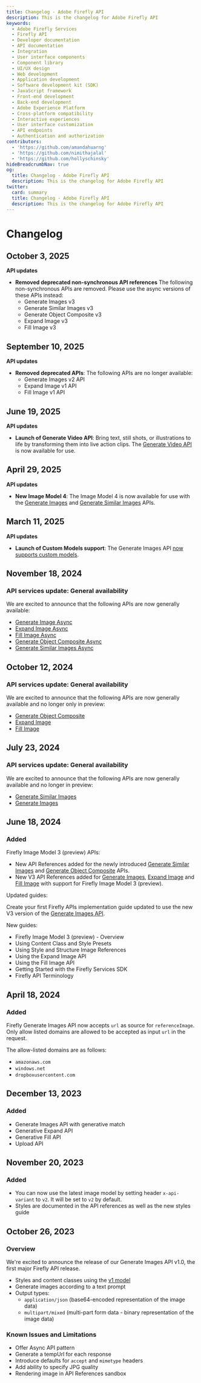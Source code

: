 ```yaml
---
title: Changelog - Adobe Firefly API
description: This is the changelog for Adobe Firefly API
keywords:
  - Adobe Firefly Services
  - Firefly API
  - Developer documentation
  - API documentation
  - Integration
  - User interface components
  - Component library
  - UI/UX design
  - Web development
  - Application development
  - Software development kit (SDK)
  - JavaScript framework
  - Front-end development
  - Back-end development
  - Adobe Experience Platform
  - Cross-platform compatibility
  - Interactive experiences
  - User interface customization
  - API endpoints
  - Authentication and authorization
contributors:
  - 'https://github.com/amandahuarng'
  - 'https://github.com/nimithajalal'
  - 'https://github.com/hollyschinsky'
hideBreadcrumbNav: true
og:
  title: Changelog - Adobe Firefly API
  description: This is the changelog for Adobe Firefly API
twitter:
  card: summary
  title: Changelog - Adobe Firefly API
  description: This is the changelog for Adobe Firefly API
---
```

<!-- TODO: Update with latest prod details, elaborate on API descriptions -->
# Changelog

## October 3, 2025

**API updates**

* **Removed deprecated non-synchronous API references** The following non-synchronous APIs are removed. Please use the async versions of these APIs instead:
  * Generate Images v3
  * Generate Similar Images v3
  * Generate Object Composite v3
  * Expand Image v3
  * Fill Image v3

## September 10, 2025

**API updates**

* **Removed deprecated APIs**: The following APIs are no longer available:
  * Generate Images v2 API
  * Expand Image v1 API
  * Fill Image v1 API

## June 19, 2025

**API updates**

* **Launch of Generate Video API**: Bring text, still shots, or illustrations to life by transforming them into live action clips. The [Generate Video API](../api/generate_video/V3_Async/) is now available for use.

## April 29, 2025

**API updates**

* **New Image Model 4**: The Image Model 4 is now available for use with the [Generate Images](../api/image_generation/V3_Async/) and [Generate Similar Images](../api/generate-similar/V3_Async/) APIs.

## March 11, 2025

**API updates**

* **Launch of Custom Models support**: The Generate Images API [now supports custom models](../concepts/custom-models/index.md).

## November 18, 2024

### API services update: General availability

We are excited to announce that the following APIs are now generally available:

* [Generate Image Async](../api/image_generation/V3_Async/)
* [Expand Image Async](../api/generative_expand/V3_Async/)
* [Fill Image Async](../api/generative_fill/V3_Async/)
* [Generate Object Composite Async](../api/generate-object-composite/V3_Async/)
* [Generate Similar Images Async](../api/generate-similar/V3_Async/)

## October 12, 2024

### API services update: General availability

We are excited to announce that the following APIs are now generally available and no longer only in preview:

* [Generate Object Composite](../api/generate-object-composite/V3_Async/)
* [Expand Image](../api/generative_expand/V3_Async/)
* [Fill Image](../api/generative_fill/V3_Async/)

## July 23, 2024

### API services update: General availability

We are excited to announce that the following APIs are now generally available and no longer in preview:

* [Generate Similar Images](../api/generate-similar/V3_Async/)
* [Generate Images](../api/image_generation/V3_Async/)

## June 18, 2024

### Added

Firefly Image Model 3 (preview) APIs:

  * New API References added for the newly introduced [Generate Similar Images](../api/generate-similar/) and [Generate Object Composite](../api/generate-object-composite/) APIs.
  * New V3 API References added for [Generate Images](../api/image_generation/V3_Async/), [Expand Image](../api/generative_expand/V3_Async/) and [Fill Image](../api/generative_fill/V3_Async) with support for Firefly Image Model 3 (preview).

Updated guides:

Create your first Firefly APIs implementation guide updated to use the new V3 version of the [Generate Images API](../api/image_generation/V3_Async/).

New guides:

  * Firefly Image Model 3 (preview) - Overview
  * Using Content Class and Style Presets
  * Using Style and Structure Image References
  * Using the Expand Image API
  * Using the Fill Image API
  * Getting Started with the Firefly Services SDK
  * Firefly API Terminology

## April 18, 2024

### Added

Firefly Generate Images API now accepts `url` as source for `referenceImage`. Only allow listed domains are allowed to be accepted as input `url` in the request.

The allow-listed domains are as follows:

* `amazonaws.com`
* `windows.net`
* `dropboxusercontent.com`

## December 13, 2023

### Added

* Generate Images API with generative match
* Generative Expand API
* Generative Fill API
* Upload API

## November 20, 2023

### Added

* You can now use the latest image model by setting header `x-api-variant` to `v2`. It will be set to `v2` by default.
* Styles are documented in the API references as well as the new styles guide
  
## October 26, 2023

### Overview

We're excited to announce the release of our Generate Images API v1.0, the first major Firefly API release.

* Styles and content classes using the [v1 model](https://clio-assets.adobe.com/firefly/image-controls/v1/content.json)
* Generate images according to a text prompt
* Output types:
  * `application/json` (base64-encoded representation of the image data)
  * `multipart/mixed` (multi-part form data - binary representation of the image data)

### Known Issues and Limitations

* Offer Async API pattern
* Generate a tempUrl for each response
* Introduce defaults for `accept` and `mimetype` headers
* Add ability to specify JPG quality
* Rendering image in API References sandbox
